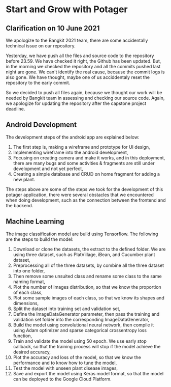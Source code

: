 # Start and Grow with Potager

## Clarification on 10 June 2021

We apologize to the Bangkit 2021 team, there are some accidentally technical issue on our repository. 

Yesterday, we have push all the files and source code to the repository before 23.59. We have checked it right, the Github has been updated. But, in the morning we checked the repository and all the commits pushed last night are gone. We can't identify the real cause, because the commit logs is also gone. We have thought, maybe one of us acciddentaly reset the repository to the early commit.

So we decided to push all files again, because we thought our work will be needed by Bangkit team in assessing and checking our source code. 
Again, we apologize for updating the repository after the capstone project deadline.

## Android Development

The development steps of the android app are explained below:

1. The first step is, making a wireframe and prototype for UI design,
2. Implementing wireframe into the android development,
3. Focusing on creating camera and make it works, and in this deployment, there are many bugs and some activities & fragments are still under development and not yet perfect,
4. Creating a simple database and CRUD on home fragment for adding a new plant.

The steps above are some of the steps we took for the development of this potager application, there were several obstacles that we encountered when doing development, such as the connection between the frontend and the backend.

## Machine Learning

The image classification model are build using Tensorflow. The following are the steps to build the model:

1. Download or clone the datasets, the extract to the defined folder. We are using three dataset, such as PlatVillage, iBean, and Cucumber plant dataset,
2. Preprocessing all of the three datasets, by combine all the three dataset into one folder,
3. Then remove some unsuited class and rename some class to the same naming format,
4. Plot the number of images distribution, so that we know the proportion of each class,
5. Plot some sample images of each class, so that we know its shapes and dimensions,
6. Split the dataset into training set and validation set,
7. Define the ImageDataGenerator parameter, then pass the training and validation set folder into the corresponding ImageDataGenerator,
8. Build the model using convolutional neural network, then compile it using Adam optimizer and sparse categorical crossentropy loss function,
9. Train and validate the model using 50 epoch. We use early stop callback, so that the training process will stop if the model achieve the desired accuracy,
10. Plot the accuracy and  loss of the model, so that we know the performance and to know how to tune the model,
11. Test the model with unseen plant disease images,
12. Save and export the model using Keras model format, so that the model can be deployed to the Google Cloud Platform.
